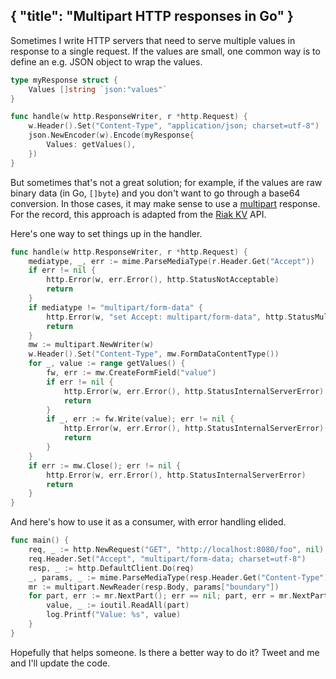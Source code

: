 { "title": "Multipart HTTP responses in Go" }
---

Sometimes I write HTTP servers that need to serve multiple values in response
to a single request. If the values are small, one common way is to define an
e.g. JSON object to wrap the values.

```go
type myResponse struct {
	Values []string `json:"values"`
}

func handle(w http.ResponseWriter, r *http.Request) {
	w.Header().Set("Content-Type", "application/json; charset=utf-8")
	json.NewEncoder(w).Encode(myResponse{
		Values: getValues(),
	})
}
```

But sometimes that's not a great solution; for example, if the values are raw
binary data (in Go, `[]byte`) and you don't want to go through a base64
conversion. In those cases, it may make sense to use a [multipart][1] response.
For the record, this approach is adapted from the [Riak KV][2] API.

[1]: https://golang.org/pkg/mime/multipart
[2]: http://docs.basho.com/riak/kv/2.2.3/developing/usage/conflict-resolution/#siblings-in-action

Here's one way to set things up in the handler.

```go
func handle(w http.ResponseWriter, r *http.Request) {
	mediatype, _, err := mime.ParseMediaType(r.Header.Get("Accept"))
	if err != nil {
		http.Error(w, err.Error(), http.StatusNotAcceptable)
		return
	}
	if mediatype != "multipart/form-data" {
		http.Error(w, "set Accept: multipart/form-data", http.StatusMultipleChoices)
		return
	}
	mw := multipart.NewWriter(w)
	w.Header().Set("Content-Type", mw.FormDataContentType())
	for _, value := range getValues() {
		fw, err := mw.CreateFormField("value")
		if err != nil {
			http.Error(w, err.Error(), http.StatusInternalServerError)
			return
		}
		if _, err := fw.Write(value); err != nil {
			http.Error(w, err.Error(), http.StatusInternalServerError)
			return
		}
	}
	if err := mw.Close(); err != nil {
		http.Error(w, err.Error(), http.StatusInternalServerError)
		return
	}
}
```

And here's how to use it as a consumer, with error handling elided.

```go
func main() {
	req, _ := http.NewRequest("GET", "http://localhost:8080/foo", nil)
	req.Header.Set("Accept", "multipart/form-data; charset=utf-8")
	resp, _ := http.DefaultClient.Do(req)
	_, params, _ := mime.ParseMediaType(resp.Header.Get("Content-Type"))
	mr := multipart.NewReader(resp.Body, params["boundary"])
	for part, err := mr.NextPart(); err == nil; part, err = mr.NextPart() {
		value, _ := ioutil.ReadAll(part)
		log.Printf("Value: %s", value)
	}
}
```

Hopefully that helps someone. Is there a better way to do it? Tweet and me and
I'll update the code.